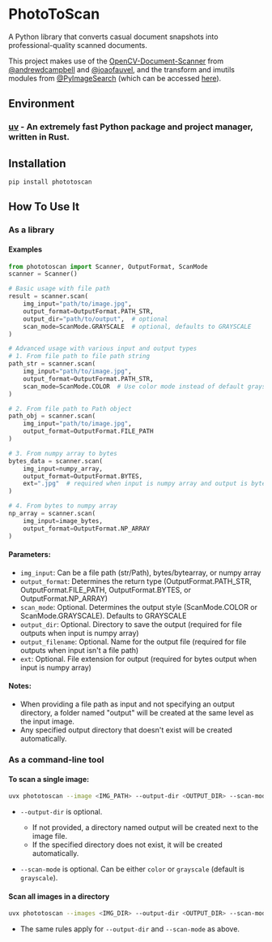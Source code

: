 # PhotoToScan

A Python library that converts casual document snapshots into professional-quality scanned documents.

This project makes use of the [OpenCV-Document-Scanner](https://github.com/andrewdcampbell/OpenCV-Document-Scanner) from [@andrewdcampbell](https://github.com/andrewdcampbell) and [@joaofauvel](https://github.com/joaofauvel), and the transform and imutils modules from [@PyImageSearch](https://github.com/PyImageSearch) (which can be accessed [here](http://www.pyimagesearch.com/2014/09/01/build-kick-ass-mobile-document-scanner-just-5-minutes/)).

## Environment

### [uv](https://github.com/astral-sh/uv) - An extremely fast Python package and project manager, written in Rust.

## Installation

```
pip install phototoscan
```

## How To Use It

### As a library

#### Examples

```python
from phototoscan import Scanner, OutputFormat, ScanMode
scanner = Scanner()

# Basic usage with file path
result = scanner.scan(
    img_input="path/to/image.jpg",
    output_format=OutputFormat.PATH_STR,
    output_dir="path/to/output",  # optional
    scan_mode=ScanMode.GRAYSCALE  # optional, defaults to GRAYSCALE
)

# Advanced usage with various input and output types
# 1. From file path to file path string
path_str = scanner.scan(
    img_input="path/to/image.jpg",
    output_format=OutputFormat.PATH_STR,
    scan_mode=ScanMode.COLOR  # Use color mode instead of default grayscale
)

# 2. From file path to Path object
path_obj = scanner.scan(
    img_input="path/to/image.jpg",
    output_format=OutputFormat.FILE_PATH
)

# 3. From numpy array to bytes
bytes_data = scanner.scan(
    img_input=numpy_array,
    output_format=OutputFormat.BYTES,
    ext=".jpg"  # required when input is numpy array and output is bytes
)

# 4. From bytes to numpy array
np_array = scanner.scan(
    img_input=image_bytes,
    output_format=OutputFormat.NP_ARRAY
)
```

#### Parameters:

- `img_input`: Can be a file path (str/Path), bytes/bytearray, or numpy array
- `output_format`: Determines the return type (OutputFormat.PATH_STR, OutputFormat.FILE_PATH, OutputFormat.BYTES, or OutputFormat.NP_ARRAY)
- `scan_mode`: Optional. Determines the output style (ScanMode.COLOR or ScanMode.GRAYSCALE). Defaults to GRAYSCALE
- `output_dir`: Optional. Directory to save the output (required for file outputs when input is numpy array)
- `output_filename`: Optional. Name for the output file (required for file outputs when input isn't a file path)
- `ext`: Optional. File extension for output (required for bytes output when input is numpy array)

#### Notes:

- When providing a file path as input and not specifying an output directory, a folder named "output" will be created at the same level as the input image.
- Any specified output directory that doesn't exist will be created automatically.

### As a command-line tool

#### To scan a single image:

```bash
uvx phototoscan --image <IMG_PATH> --output-dir <OUTPUT_DIR> --scan-mode <MODE>
```

- `--output-dir` is optional.

  - If not provided, a directory named output will be created next to the image file.
  - If the specified directory does not exist, it will be created automatically.

- `--scan-mode` is optional. Can be either `color` or `grayscale` (default is `grayscale`).

#### Scan all images in a directory

```bash
uvx phototoscan --images <IMG_DIR> --output-dir <OUTPUT_DIR> --scan-mode <MODE>
```

- The same rules apply for `--output-dir` and `--scan-mode` as above.
